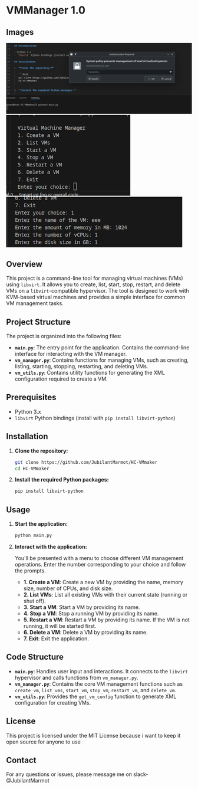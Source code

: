 # VMManager 1.0

## Images

![](./1.png)
![](Screenshot_20240904_150819.png)
![](Screenshot_20240904_150850.png)

## Overview

This project is a command-line tool for managing virtual machines (VMs) using `libvirt`. It allows you to create, list, start, stop, restart, and delete VMs on a `libvirt`-compatible hypervisor. The tool is designed to work with KVM-based virtual machines and provides a simple interface for common VM management tasks.

## Project Structure

The project is organized into the following files:

- **`main.py`**: The entry point for the application. Contains the command-line interface for interacting with the VM manager.
- **`vm_manager.py`**: Contains functions for managing VMs, such as creating, listing, starting, stopping, restarting, and deleting VMs.
- **`vm_utils.py`**: Contains utility functions for generating the XML configuration required to create a VM.

## Prerequisites

- Python 3.x
- `libvirt` Python bindings (install with `pip install libvirt-python`)

## Installation

1. **Clone the repository:**

   ```bash
   git clone https://github.com/JubilantMarmot/HC-VMmaker
   cd HC-VMmaker
   ```

2. **Install the required Python packages:**

   ```bash
   pip install libvirt-python
   ```

## Usage

1. **Start the application:**

   ```bash
   python main.py
   ```

2. **Interact with the application:**

   You'll be presented with a menu to choose different VM management operations. Enter the number corresponding to your choice and follow the prompts.

   - **1. Create a VM**: Create a new VM by providing the name, memory size, number of CPUs, and disk size.
   - **2. List VMs**: List all existing VMs with their current state (running or shut off).
   - **3. Start a VM**: Start a VM by providing its name.
   - **4. Stop a VM**: Stop a running VM by providing its name.
   - **5. Restart a VM**: Restart a VM by providing its name. If the VM is not running, it will be started first.
   - **6. Delete a VM**: Delete a VM by providing its name.
   - **7. Exit**: Exit the application.

## Code Structure

- **`main.py`**: Handles user input and interactions. It connects to the `libvirt` hypervisor and calls functions from `vm_manager.py`.
- **`vm_manager.py`**: Contains the core VM management functions such as `create_vm`, `list_vms`, `start_vm`, `stop_vm`, `restart_vm`, and `delete_vm`.
- **`vm_utils.py`**: Provides the `get_vm_config` function to generate XML configuration for creating VMs.

## License

This project is licensed under the MIT License because i want to keep it open source for anyone to use

## Contact

For any questions or issues, please message me on slack- @JubilantMarmot
